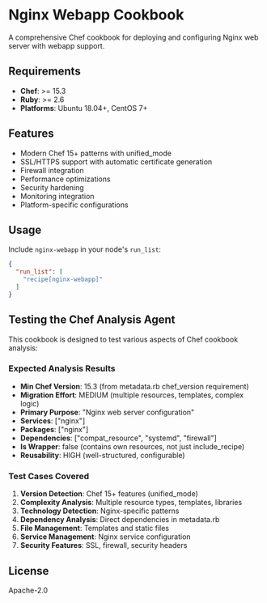 # Nginx Webapp Cookbook

A comprehensive Chef cookbook for deploying and configuring Nginx web server with webapp support.

## Requirements

- **Chef**: >= 15.3
- **Ruby**: >= 2.6
- **Platforms**: Ubuntu 18.04+, CentOS 7+

## Features

- Modern Chef 15+ patterns with unified_mode
- SSL/HTTPS support with automatic certificate generation
- Firewall integration
- Performance optimizations
- Security hardening
- Monitoring integration
- Platform-specific configurations

## Usage

Include `nginx-webapp` in your node's `run_list`:

```json
{
  "run_list": [
    "recipe[nginx-webapp]"
  ]
}
```

## Testing the Chef Analysis Agent

This cookbook is designed to test various aspects of Chef cookbook analysis:

### Expected Analysis Results

- **Min Chef Version**: 15.3 (from metadata.rb chef_version requirement)
- **Migration Effort**: MEDIUM (multiple resources, templates, complex logic)
- **Primary Purpose**: "Nginx web server configuration"
- **Services**: ["nginx"]
- **Packages**: ["nginx"]
- **Dependencies**: ["compat_resource", "systemd", "firewall"]
- **Is Wrapper**: false (contains own resources, not just include_recipe)
- **Reusability**: HIGH (well-structured, configurable)

### Test Cases Covered

1. **Version Detection**: Chef 15+ features (unified_mode)
2. **Complexity Analysis**: Multiple resource types, templates, libraries
3. **Technology Detection**: Nginx-specific patterns
4. **Dependency Analysis**: Direct dependencies in metadata.rb
5. **File Management**: Templates and static files
6. **Service Management**: Nginx service configuration
7. **Security Features**: SSL, firewall, security headers

## License

Apache-2.0
